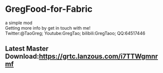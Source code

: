 # GregFood-for-Fabric
a simple mod
<br>Getting more info by get in touch with me!<br>
Twitter:@TaoGreg; Youtube:GregTao; bilibili:GregTaoo; QQ:64517446
<br>
## Latest Master Download:https://grtc.lanzous.com/i7TTWgmnrmf
